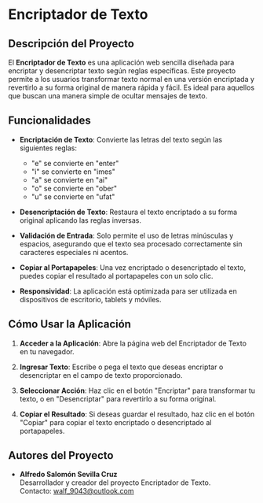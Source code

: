 
# Encriptador de Texto

## Descripción del Proyecto

El **Encriptador de Texto** es una aplicación web sencilla diseñada para encriptar y desencriptar texto según reglas específicas. Este proyecto permite a los usuarios transformar texto normal en una versión encriptada y revertirlo a su forma original de manera rápida y fácil. Es ideal para aquellos que buscan una manera simple de ocultar mensajes de texto.

## Funcionalidades

- **Encriptación de Texto**: Convierte las letras del texto según las siguientes reglas:
  - "e" se convierte en "enter"
  - "i" se convierte en "imes"
  - "a" se convierte en "ai"
  - "o" se convierte en "ober"
  - "u" se convierte en "ufat"
  
- **Desencriptación de Texto**: Restaura el texto encriptado a su forma original aplicando las reglas inversas.
  
- **Validación de Entrada**: Solo permite el uso de letras minúsculas y espacios, asegurando que el texto sea procesado correctamente sin caracteres especiales ni acentos.

- **Copiar al Portapapeles**: Una vez encriptado o desencriptado el texto, puedes copiar el resultado al portapapeles con un solo clic.

- **Responsividad**: La aplicación está optimizada para ser utilizada en dispositivos de escritorio, tablets y móviles.

## Cómo Usar la Aplicación

1. **Acceder a la Aplicación**: Abre la página web del Encriptador de Texto en tu navegador.

2. **Ingresar Texto**: Escribe o pega el texto que deseas encriptar o desencriptar en el campo de texto proporcionado.

3. **Seleccionar Acción**: Haz clic en el botón "Encriptar" para transformar tu texto, o en "Desencriptar" para revertirlo a su forma original.

4. **Copiar el Resultado**: Si deseas guardar el resultado, haz clic en el botón "Copiar" para copiar el texto encriptado o desencriptado al portapapeles.


## Autores del Proyecto

- **Alfredo Salomón Sevilla Cruz**  
  Desarrollador y creador del proyecto Encriptador de Texto.  
  Contacto: walf_9043@outlook.com
